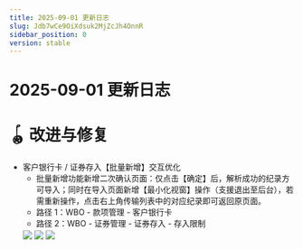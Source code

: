 ```yaml
---
title: 2025-09-01 更新日志
slug: Jdb7wCe9OiXdsuk2MjZcJh4OnnR
sidebar_position: 0
version: stable
---
```



# 2025-09-01 更新日志

# 🪀 改进与修复

- 客户银行卡 / 证券存入【批量新增】交互优化
    - 批量新增功能新增二次确认页面：仅点击【确定】后，解析成功的纪录方可导入；同时在导入页面新增【最小化视窗】操作（支援退出至后台），若需重新操作，点击右上角传输列表中的对应纪录即可返回原页面。
    - 路径 1：WBO - 款项管理 - 客户银行卡
    - 路径 2：WBO - 证券管理 - 证券存入 - 存入限制
    <img src="/assets/OKGXbtgNSoTLiOxsrwwcTlEanJc.png" src-width="3320" src-height="1774" align="center"/>
    <img src="/assets/Ln4fb9yLyoUA1vx774dcOpYoncg.png" src-width="3320" src-height="1764" align="center"/>
    <img src="/assets/EWprbWbuIouenAxaEhmcZvTPnOe.png" src-width="3360" src-height="828" align="center"/>

